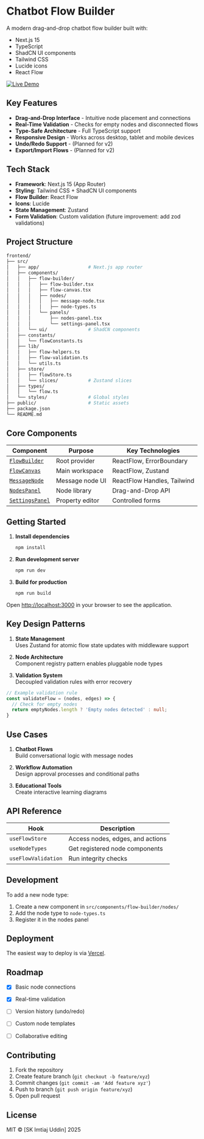 # Chatbot Flow Builder

A modern drag-and-drop chatbot flow builder built with:
- Next.js 15
- TypeScript
- ShadCN UI components
- Tailwind CSS
- Lucide icons
- React Flow

[![Live Demo](https://img.shields.io/badge/demo-live-brightgreen)](https://flow-craft-dun.vercel.app/)


## Key Features

- **Drag-and-Drop Interface** - Intuitive node placement and connections
- **Real-Time Validation** - Checks for empty nodes and disconnected flows
- **Type-Safe Architecture** - Full TypeScript support
- **Responsive Design** - Works across desktop, tablet and mobile devices
- **Undo/Redo Support** - (Planned for v2)
- **Export/Import Flows** - (Planned for v2)


## Tech Stack

- **Framework**: Next.js 15 (App Router)
- **Styling**: Tailwind CSS + ShadCN UI components
- **Flow Builder**: React Flow
- **Icons**: Lucide
- **State Management**: Zustand
- **Form Validation**: Custom validation (future improvement: add zod validations)

## Project Structure

```bash
frontend/
├── src/
│   ├── app/                  # Next.js app router
│   ├── components/
│   │   ├── flow-builder/
│   │   │   ├── flow-builder.tsx
│   │   │   ├── flow-canvas.tsx
│   │   │   ├── nodes/
│   │   │   │   ├── message-node.tsx
│   │   │   │   ├── node-types.ts
│   │   │   └── panels/
│   │   │       ├── nodes-panel.tsx
│   │   │       └── settings-panel.tsx
│   │   └── ui/               # ShadCN components
│   ├── constants/
│   │   └── flowConstants.ts
│   ├── lib/
│   │   ├── flow-helpers.ts
│   │   ├── flow-validation.ts
│   │   └── utils.ts
│   ├── store/
│   │   ├── flowStore.ts
│   │   └── slices/           # Zustand slices
│   ├── types/
│   │   └── flow.ts
│   └── styles/               # Global styles
├── public/                   # Static assets
├── package.json
└── README.md
```

## Core Components

| Component | Purpose | Key Technologies |
|-----------|---------|------------------|
| [`FlowBuilder`](src/components/flow-builder/flow-builder.tsx) | Root provider | ReactFlow, ErrorBoundary |
| [`FlowCanvas`](src/components/flow-builder/flow-canvas.tsx) | Main workspace | ReactFlow, Zustand |
| [`MessageNode`](src/components/flow-builder/nodes/message-node.tsx) | Message node UI | ReactFlow Handles, Tailwind |
| [`NodesPanel`](src/components/flow-builder/panels/nodes-panel.tsx) | Node library | Drag-and-Drop API |
| [`SettingsPanel`](src/components/flow-builder/panels/settings-panel.tsx) | Property editor | Controlled forms |


## Getting Started

1. **Install dependencies**
   ```bash
   npm install
   ```

2. **Run development server**
   ```bash
   npm run dev
   ```

3. **Build for production**
   ```bash
   npm run build
   ```

Open [http://localhost:3000](http://localhost:3000) in your browser to see the application.


## Key Design Patterns

1. **State Management**  
   Uses Zustand for atomic flow state updates with middleware support

2. **Node Architecture**  
   Component registry pattern enables pluggable node types

3. **Validation System**  
   Decoupled validation rules with error recovery

```typescript
// Example validation rule
const validateFlow = (nodes, edges) => {
  // Check for empty nodes
  return emptyNodes.length ? 'Empty nodes detected' : null;
}
```

## Use Cases

1. **Chatbot Flows**  
   Build conversational logic with message nodes

2. **Workflow Automation**  
   Design approval processes and conditional paths

3. **Educational Tools**  
   Create interactive learning diagrams


## API Reference

| Hook | Description |
|------|-------------|
| `useFlowStore` | Access nodes, edges, and actions |
| `useNodeTypes` | Get registered node components |
| `useFlowValidation` | Run integrity checks |


## Development

To add a new node type:
1. Create a new component in `src/components/flow-builder/nodes/`
2. Add the node type to `node-types.ts`
3. Register it in the nodes panel


## Deployment

The easiest way to deploy is via [Vercel](https://vercel.com/new?utm_medium=default-template&filter=next.js&utm_source=create-next-app&utm_campaign=create-next-app-readme).


## Roadmap

- [x] Basic node connections
- [x] Real-time validation
- [ ] Version history (undo/redo)
- [ ] Custom node templates
- [ ] Collaborative editing


## Contributing

1. Fork the repository
2. Create feature branch (`git checkout -b feature/xyz`)
3. Commit changes (`git commit -am 'Add feature xyz'`)
4. Push to branch (`git push origin feature/xyz`)
5. Open pull request


## License

MIT © [SK Imtiaj Uddin] 2025
